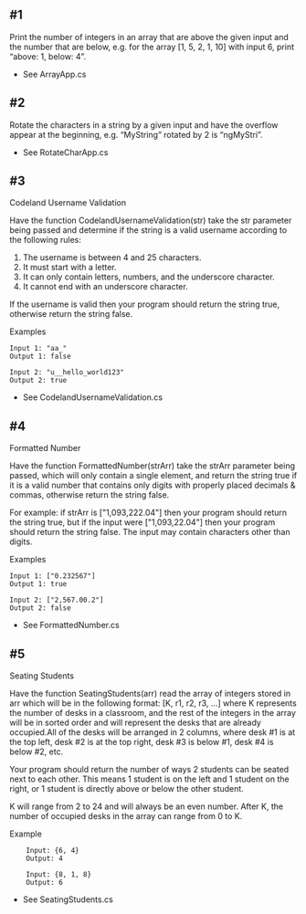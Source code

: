 ## #1 ##
Print the number of integers in an array that are above the given input and the number that are below, e.g. for the array [1, 5, 2, 1, 10] with input 6, print “above: 1, below: 4”.
  - See ArrayApp.cs

## #2 ##
Rotate the characters in a string by a given input and have the overflow appear at the beginning, e.g. “MyString” rotated by 2 is “ngMyStri”.
  - See RotateCharApp.cs

## #3 ##
Codeland Username Validation

Have the function CodelandUsernameValidation(str) take the str parameter being passed and determine if the string is a valid username according to the following rules:
  1. The username is between 4 and 25 characters.
  2. It must start with a letter.
  3. It can only contain letters, numbers, and the underscore character.
  4. It cannot end with an underscore character.

If the username is valid then your program should return the string true, otherwise return the string false.
  
  Examples

    Input 1: "aa_"
    Output 1: false
  
    Input 2: "u__hello_world123"
    Output 2: true

  - See CodelandUsernameValidation.cs

## #4 ## 
Formatted Number

  Have the function FormattedNumber(strArr) take the strArr parameter being passed, which will only contain a single element, and return the string true if it is a valid number that contains only digits with properly placed decimals & commas, otherwise return the string false.                   

For example: if strArr is ["1,093,222.04"] then your program should return the string true, but if the input were ["1,093,22.04"] then your program should return the string   false. The input may contain characters other than digits.                                                 

  Examples     
  
    Input 1: ["0.232567"]                                        
    Output 1: true                                               
                                                             
    Input 2: ["2,567.00.2"]                                      
    Output 2: false
    
  - See FormattedNumber.cs

## #5 ##
Seating Students

  Have the function SeatingStudents(arr) read the array of integers stored in arr which will be in the following format: [K, r1, r2, r3, ...] where K represents the number of desks in a classroom, and the rest of the integers in the array will be in sorted order and will represent the desks that are already occupied.All of the desks will be arranged in 2 columns, where desk #1 is at the top left, desk #2 is at the top right, desk #3 is below #1, desk #4 is below #2, etc. 

  Your program should return the number of ways 2 students can be seated next to each other. This means 1 student is on the left and 1 student on the right, or 1 student is directly above or below the other student.

  K will range from 2 to 24 and will always be an even number. After K, the number of occupied desks in the array can range from 0 to K. 
        
  Example
  
        Input: {6, 4}
        Output: 4
        
        Input: {8, 1, 8}
        Output: 6
        
  - See SeatingStudents.cs
